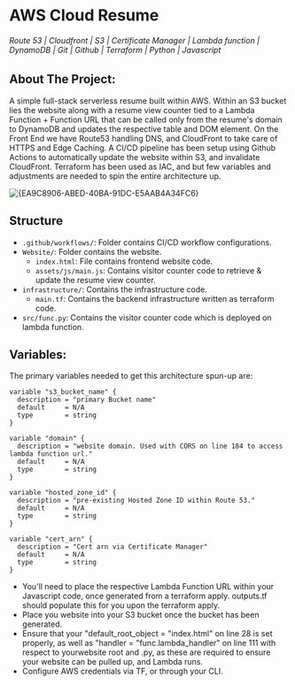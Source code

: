 <h1>AWS Cloud Resume</h1>

<h6>Route 53 | Cloudfront | S3 | Certificate Manager | Lambda function | DynamoDB | Git | Github | Terraform | Python | Javascript </h6> 

<h2>About The Project:</h2>
A simple full-stack serverless resume built within AWS. Within an S3 bucket lies the website along with a resume view counter tied to a Lambda Function + Function URL that can be called only from the resume's domain to DynamoDB and updates the respective table and DOM element. 
On the Front End we have Route53 handling DNS, and CloudFront to take care of HTTPS and Edge Caching. A CI/CD pipeline has been setup using Github Actions to automatically update the website within S3, and invalidate CloudFront. Terraform has been used as IAC, and but few variables and adjustments are needed to spin the entire architecture up.


![{EA9C8906-ABED-40BA-91DC-E5AAB4A34FC6}](https://github.com/user-attachments/assets/e9b6656b-2091-415b-95e7-ac4c10c9fdcf)

<h2>Structure</h2>

- `.github/workflows/`: Folder contains CI/CD workflow configurations.
- `Website/`: Folder contains the website.
    - `index.html`: File contains frontend website code.
    - `assets/js/main.js`: Contains visitor counter code to retrieve & update the resume view counter.
- `infrastructure/`: Contains the infrastructure code.
    - `main.tf`: Contains the backend infrastructure written as terraform code.
 - `src/func.py`: Contains the visitor counter code which is deployed on lambda function.

<h2>Variables:</h2>
The primary variables needed to get this architecture spun-up are:

```
variable "s3_bucket_name" {
  description = "primary Bucket name"
  default     = N/A
  type        = string
}

variable "domain" {
  description = "website domain. Used with CORS on line 184 to access lambda function url."
  default     = N/A
  type        = string
}

variable "hosted_zone_id" {
  description = "pre-existing Hosted Zone ID within Route 53."
  default     = N/A
  type        = string
}

variable "cert_arn" {
  description = "Cert arn via Certificate Manager"
  default     = N/A
  type        = string
}
```
 
- You'll need to place the respective Lambda Function URL within your Javascript code, once generated from a terraform apply. outputs.tf should populate this for you upon the terraform apply.
- Place you website into your S3 bucket once the bucket has been generated.
- Ensure that your "default_root_object = "index.html" on line 28 is set properly, as well as "handler = "func.lambda_handler" on line 111 with respect to yourwebsite root and .py, as these are required to ensure your website can be pulled up, and Lambda runs. 
- Configure AWS credentials via TF, or through your CLI.
